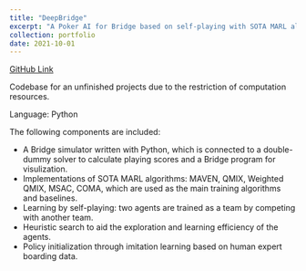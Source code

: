 ```yaml
---
title: "DeepBridge"
excerpt: "A Poker AI for Bridge based on self-playing with SOTA MARL algorithms and heuristic search."
collection: portfolio
date: 2021-10-01
---
```


[GitHub Link](https://github.com/LucasCJYSDL/DeepBridge)

Codebase for an unfinished projects due to the restriction of computation resources.

Language: Python

The following components are included:
- A Bridge simulator written with Python, which is connected to a double-dummy solver to calculate playing scores and a Bridge program for visulization.
- Implementations of SOTA MARL algorithms: MAVEN, QMIX, Weighted QMIX, MSAC, COMA, which are used as the main training algorithms and baselines.
- Learning by self-playing: two agents are trained as a team by competing with another team.
- Heuristic search to aid the exploration and learning efficiency of the agents.
- Policy initialization through imitation learning based on human expert boarding data.
